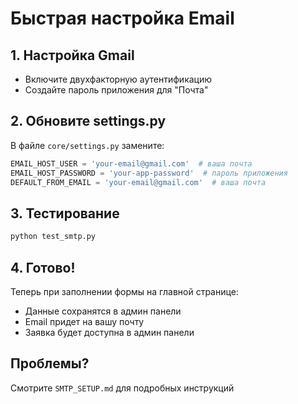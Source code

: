 # Быстрая настройка Email

## 1. Настройка Gmail
- Включите двухфакторную аутентификацию
- Создайте пароль приложения для "Почта"

## 2. Обновите settings.py
В файле `core/settings.py` замените:
```python
EMAIL_HOST_USER = 'your-email@gmail.com'  # ваша почта
EMAIL_HOST_PASSWORD = 'your-app-password'  # пароль приложения
DEFAULT_FROM_EMAIL = 'your-email@gmail.com'  # ваша почта
```

## 3. Тестирование
```bash
python test_smtp.py
```

## 4. Готово!
Теперь при заполнении формы на главной странице:
- Данные сохранятся в админ панели
- Email придет на вашу почту
- Заявка будет доступна в админ панели

## Проблемы?
Смотрите `SMTP_SETUP.md` для подробных инструкций
